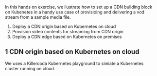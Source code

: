 In this hands on exercise, we ilustrate how to set up a CDN building block on Kubenetes in a handy use case of provisioing and delivering a vod stream from a sample media file.
1. Deploy a CDN origin based on Kubernetes on cloud
2. Provision video contents for streaming from CDN origin
3. Deploy a CDN edge based on Kubernetes on premises

## 1 CDN origin based on Kubernetes on cloud

We uses a Killercoda Kubernetes playground to simiate a Kubernetes cluster running on cloud.
